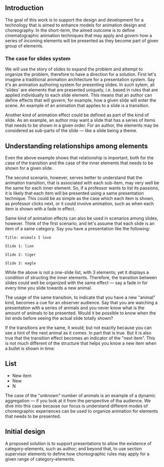 ## Introduction

The goal of this work is to support the design and development for a technology that is aimed to enhance models for animation design and choreography. In the short-term, the aimed outcome is to define cinematographic animation techniques that may apply and govern how a series of incoming elements will be presented as they become part of given group of elements. 

### The case for slides system 

We will use the story of slides to expand the problem and attempt to organize the problem, therefore to have a direction for a solution. First let's imagine a traditional animation architecture for a presentation system. Say it's an animation authoring system for presenting slides. In such sytem, all 'slides' are elements that are presented uniquely, i.e. based in rules that are applied individually to each slide element. This means that an author can define effects that will govern, for example, how a given slide will enter the scene. An example of an animation that applies to a slide is a transition. 

Another kind of animation effect could be defined as part of the kind of slide. As an example, an author may want a slide that has a series of items that needs to be shown in a given order. For an author, the elements may be considered as sub-parts of the slide — like a slide being a theme. 

## Understanding relationships among elements

Even the above example shows that relationship is important, both for the case of the transition and the case of the inner elements that needs to be shown for a given slide. 

The second scenario, however, serves better to understand that the animation transition, that is associated with each sub-item, may very well be the same for each inner element. So, if a professor wants to list its passions, it is likely that each item will be presented using a same presentation technique. This could be as simple as the case which each item is shown, as professor clicks next, or it could involve animation, such as when each item is shown with a fade in effect. 

Same kind of animation effects can also be used in scenarios among slides, however. Think of the first scenario, and let's assume that each slide is an item of a same category. Say you have a presentation like the following: 

```
Title: animals I love

Slide 1: lion

Slide 2: tiger

Slide 3: eagle
```

While the above is not a one-slide list, with 3 elements; yet it displays a condition of structing the inner elements. Therefore, the transition between slides could well be organized with the same effect — say a fade in for every time you slide towards a new animal. 

The usage of the same transition, to indicate that you have a new "animal" kind, becomes a cue for an observer audience. Say that you are watching a presentation with a series of animals and you never know what is the amount of animals to be presented. Would it be possible to know when the list ends before seeing the actual slide totally shown? 

If the transitions are the same, it would; but not exactly because you can see a hint of the next animal as it comes. In part that is true. But it is also true that the transition effect becomes an indicator of the "next item". This is not much different of the structure that helps you know a new item when a bullet is shown in time: 

## List 

* New item 
* New
* N

The case of the "unknown" number of animals is an example of a dynamic aggregation — if you look at it from the perspective of tha audience. We dive into this case because our focus is understand different modes of choreographic experiences can be used to organize animation for elements that needs to be presented. 

## Initial design 

A proposed solution is to support presentations to allow the existence of category-elements, such as author; and beyond that, to use section supervisor elements to define how choreographic rules may apply for a given range of category-elements. 


